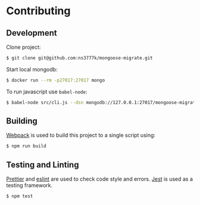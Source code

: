 # Contributing

## Development

Clone project:

```bash
$ git clone git@github.com:ns3777k/mongoose-migrate.git
```

Start local mongodb:
 
```bash
$ docker run --rm -p27017:27017 mongo
```

To run javascript use `babel-node`: 

```bash
$ babel-node src/cli.js --dsn mongodb://127.0.0.1:27017/mongoose-migration create testing-migration
```

## Building

[Webpack](https://webpack.js.org/) is used to build this project to a single script using:

```bash
$ npm run build
```

## Testing and Linting

[Prettier](https://prettier.io/) and [eslint](https://eslint.org/) are used to check code style and errors.
[Jest](https://jestjs.io/) is used as a testing framework.

```bash
$ npm test
```

